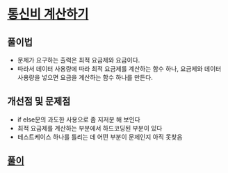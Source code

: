 # [통신비 계산하기](https://level.goorm.io/exam/48671/%ED%86%B5%EC%8B%A0%EB%B9%84-%EA%B3%84%EC%82%B0%ED%95%98%EA%B8%B0/quiz/1)

## 풀이법
- 문제가 요구하는 출력은 최적 요금제와 요금이다.
- 따라서 데이터 사용량에 따라 최적 요금제를 계산하는 함수 하나, 요금제와 데이터 사용량을 넣으면 요금을 계산하는 함수 하나를 만든다. 

## 개선점 및 문제점
- if else문의 과도한 사용으로 좀 지저분 해 보인다
- 최적 요금제를 계산하는 부분에서 하드코딩된 부분이 있다
- 테스트케이스 하나를 틀리는 데 어떤 부분이 문제인지 아직 못찾음 

## [풀이](./index.py)